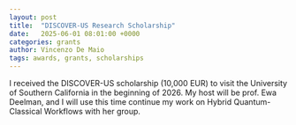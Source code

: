```yaml
---
layout: post
title:  "DISCOVER-US Research Scholarship"
date:   2025-06-01 08:01:00 +0000
categories: grants
author: Vincenzo De Maio
tags: awards, grants, scholarships
---
```

I received the DISCOVER-US scholarship (10,000 EUR) to visit the University of Southern California in the beginning of 2026. My host will be prof. Ewa Deelman, and I will use this time continue my work on Hybrid Quantum-Classical Workflows with her group.

